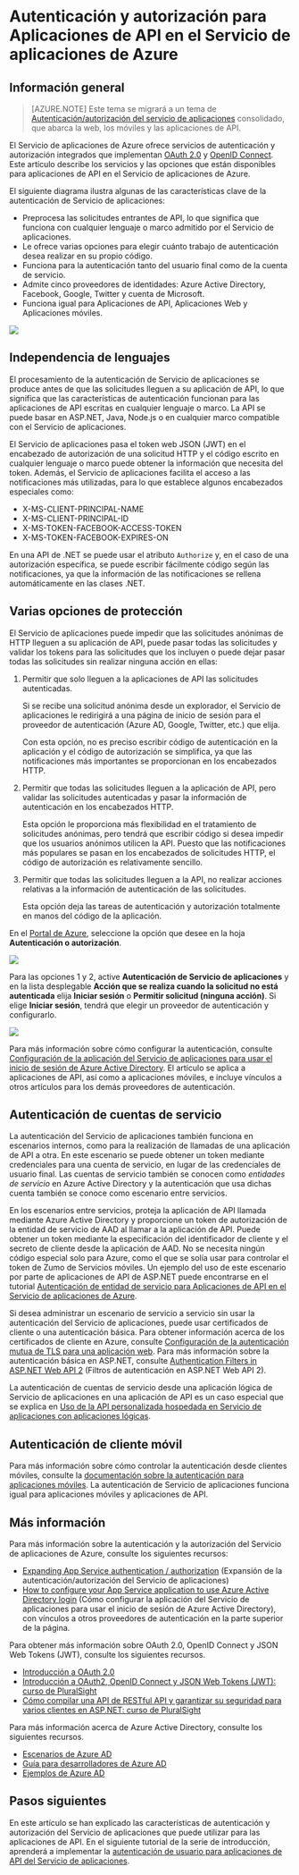 <properties
	pageTitle="Autenticación y autorización para Aplicaciones de API en el Servicio de aplicaciones de Azure | Microsoft Azure"
	description="Obtenga información acerca de los servicios de autenticación y autorización que el Servicio de aplicaciones de Azure proporciona para Aplicaciones de API."
	services="app-service\api"
	documentationCenter=".net"
	authors="tdykstra"
	manager="wpickett"
	editor=""/>

<tags
	ms.service="app-service-api"
	ms.workload="na"
	ms.tgt_pltfrm="na"
	ms.devlang="na"
	ms.topic="article"
	ms.date="05/23/2016"
	ms.author="rachelap"/>

# Autenticación y autorización para Aplicaciones de API en el Servicio de aplicaciones de Azure

## Información general 

> [AZURE.NOTE] Este tema se migrará a un tema de [Autenticación/autorización del servicio de aplicaciones](../app-service/app-service-authentication-overview.md) consolidado, que abarca la web, los móviles y las aplicaciones de API.

El Servicio de aplicaciones de Azure ofrece servicios de autenticación y autorización integrados que implementan [OAuth 2.0](#oauth) y [OpenID Connect](#oauth). Este artículo describe los servicios y las opciones que están disponibles para aplicaciones de API en el Servicio de aplicaciones de Azure.

El siguiente diagrama ilustra algunas de las características clave de la autenticación de Servicio de aplicaciones:

* Preprocesa las solicitudes entrantes de API, lo que significa que funciona con cualquier lenguaje o marco admitido por el Servicio de aplicaciones.
* Le ofrece varias opciones para elegir cuánto trabajo de autenticación desea realizar en su propio código.
* Funciona para la autenticación tanto del usuario final como de la cuenta de servicio.
* Admite cinco proveedores de identidades: Azure Active Directory, Facebook, Google, Twitter y cuenta de Microsoft.
* Funciona igual para Aplicaciones de API, Aplicaciones Web y Aplicaciones móviles.

![](./media/app-service-api-authentication/api-apps-overview.png)

## Independencia de lenguajes

El procesamiento de la autenticación de Servicio de aplicaciones se produce antes de que las solicitudes lleguen a su aplicación de API, lo que significa que las características de autenticación funcionan para las aplicaciones de API escritas en cualquier lenguaje o marco. La API se puede basar en ASP.NET, Java, Node.js o en cualquier marco compatible con el Servicio de aplicaciones.

El Servicio de aplicaciones pasa el token web JSON (JWT) en el encabezado de autorización de una solicitud HTTP y el código escrito en cualquier lenguaje o marco puede obtener la información que necesita del token. Además, el Servicio de aplicaciones facilita el acceso a las notificaciones más utilizadas, para lo que establece algunos encabezados especiales como:

* X-MS-CLIENT-PRINCIPAL-NAME
* X-MS-CLIENT-PRINCIPAL-ID
* X-MS-TOKEN-FACEBOOK-ACCESS-TOKEN
* X-MS-TOKEN-FACEBOOK-EXPIRES-ON
 
En una API de .NET se puede usar el atributo `Authorize` y, en el caso de una autorización específica, se puede escribir fácilmente código según las notificaciones, ya que la información de las notificaciones se rellena automáticamente en las clases .NET.

## Varias opciones de protección

El Servicio de aplicaciones puede impedir que las solicitudes anónimas de HTTP lleguen a su aplicación de API, puede pasar todas las solicitudes y validar los tokens para las solicitudes que los incluyen o puede dejar pasar todas las solicitudes sin realizar ninguna acción en ellas:

1. Permitir que solo lleguen a la aplicaciones de API las solicitudes autenticadas.

	Si se recibe una solicitud anónima desde un explorador, el Servicio de aplicaciones le redirigirá a una página de inicio de sesión para el proveedor de autenticación (Azure AD, Google, Twitter, etc.) que elija.

	Con esta opción, no es preciso escribir código de autenticación en la aplicación y el código de autorización se simplifica, ya que las notificaciones más importantes se proporcionan en los encabezados HTTP.

2. Permitir que todas las solicitudes lleguen a la aplicación de API, pero validar las solicitudes autenticadas y pasar la información de autenticación en los encabezados HTTP.

	Esta opción le proporciona más flexibilidad en el tratamiento de solicitudes anónimas, pero tendrá que escribir código si desea impedir que los usuarios anónimos utilicen la API. Puesto que las notificaciones más populares se pasan en los encabezados de solicitudes HTTP, el código de autorización es relativamente sencillo.
	
3. Permitir que todas las solicitudes lleguen a la API, no realizar acciones relativas a la información de autenticación de las solicitudes.

	Esta opción deja las tareas de autenticación y autorización totalmente en manos del código de la aplicación.

En el [Portal de Azure](https://portal.azure.com/), seleccione la opción que desee en la hoja **Autenticación o autorización**.

![](./media/app-service-api-authentication/authblade.png)

Para las opciones 1 y 2, active **Autenticación de Servicio de aplicaciones** y en la lista desplegable **Acción que se realiza cuando la solicitud no está autenticada** elija **Iniciar sesión** o **Permitir solicitud (ninguna acción)**. Si elige **Iniciar sesión**, tendrá que elegir un proveedor de autenticación y configurarlo.

![](./media/app-service-api-authentication/actiontotake.png)

Para más información sobre cómo configurar la autenticación, consulte [Configuración de la aplicación del Servicio de aplicaciones para usar el inicio de sesión de Azure Active Directory](../app-service-mobile/app-service-mobile-how-to-configure-active-directory-authentication.md). El artículo se aplica a aplicaciones de API, así como a aplicaciones móviles, e incluye vínculos a otros artículos para los demás proveedores de autenticación.
 
## <a id="internal"></a> Autenticación de cuentas de servicio

La autenticación del Servicio de aplicaciones también funciona en escenarios internos, como para la realización de llamadas de una aplicación de API a otra. En este escenario se puede obtener un token mediante credenciales para una cuenta de servicio, en lugar de las credenciales de usuario final. Las cuentas de servicio también se conocen como *entidades de servicio* en Azure Active Directory y la autenticación que usa dichas cuenta también se conoce como escenario entre servicios.

En los escenarios entre servicios, proteja la aplicación de API llamada mediante Azure Active Directory y proporcione un token de autorización de la entidad de servicio de AAD al llamar a la aplicación de API. Puede obtener un token mediante la especificación del identificador de cliente y el secreto de cliente desde la aplicación de AAD. No se necesita ningún código especial solo para Azure, como el que se solía usar para controlar el token de Zumo de Servicios móviles. Un ejemplo del uso de este escenario por parte de aplicaciones de API de ASP.NET puede encontrarse en el tutorial [Autenticación de entidad de servicio para Aplicaciones de API en el Servicio de aplicaciones de Azure](app-service-api-dotnet-service-principal-auth.md).

Si desea administrar un escenario de servicio a servicio sin usar la autenticación del Servicio de aplicaciones, puede usar certificados de cliente o una autenticación básica. Para obtener información acerca de los certificados de cliente en Azure, consulte [Configuración de la autenticación mutua de TLS para una aplicación web](../app-service-web/app-service-web-configure-tls-mutual-auth.md). Para más información sobre la autenticación básica en ASP.NET, consulte [Authentication Filters in ASP.NET Web API 2](http://www.asp.net/web-api/overview/security/authentication-filters) (Filtros de autenticación en ASP.NET Web API 2).

La autenticación de cuentas de servicio desde una aplicación lógica de Servicio de aplicaciones en una aplicación de API es un caso especial que se explica en [Uso de la API personalizada hospedada en Servicio de aplicaciones con aplicaciones lógicas](../app-service-logic/app-service-logic-custom-hosted-api.md).

## Autenticación de cliente móvil

Para más información sobre cómo controlar la autenticación desde clientes móviles, consulte la [documentación sobre la autenticación para aplicaciones móviles](../app-service-mobile/app-service-mobile-ios-get-started-users.md). La autenticación de Servicio de aplicaciones funciona igual para aplicaciones móviles y aplicaciones de API.
  
## Más información

Para más información sobre la autenticación y la autorización del Servicio de aplicaciones de Azure, consulte los siguientes recursos:

* [Expanding App Service authentication / authorization](/blog/announcing-app-service-authentication-authorization/) (Expansión de la autenticación/autorización del Servicio de aplicaciones)
* [How to configure your App Service application to use Azure Active Directory login](../app-service-mobile/app-service-mobile-how-to-configure-active-directory-authentication.md) (Cómo configurar la aplicación del Servicio de aplicaciones para usar el inicio de sesión de Azure Active Directory), con vínculos a otros proveedores de autenticación en la parte superior de la página.

Para obtener más información sobre OAuth 2.0, OpenID Connect y JSON Web Tokens (JWT), consulte los siguientes recursos.

* [Introducción a OAuth 2.0](http://shop.oreilly.com/product/0636920021810.do "Introducción a OAuth 2.0")
* [Introducción a OAuth2, OpenID Connect y JSON Web Tokens (JWT): curso de PluralSight](http://www.pluralsight.com/courses/oauth2-json-web-tokens-openid-connect-introduction)
* [Cómo compilar una API de RESTful API y garantizar su seguridad para varios clientes en ASP.NET: curso de PluralSight](http://www.pluralsight.com/courses/building-securing-restful-api-aspdotnet)

Para más información acerca de Azure Active Directory, consulte los siguientes recursos.

* [Escenarios de Azure AD](http://aka.ms/aadscenarios)
* [Guía para desarrolladores de Azure AD](http://aka.ms/aaddev)
* [Ejemplos de Azure AD](http://aka.ms/aadsamples)

## Pasos siguientes

En este artículo se han explicado las características de autenticación y autorización del Servicio de aplicaciones que puede utilizar para las aplicaciones de API. En el siguiente tutorial de la serie de introducción, aprenderá a implementar la [autenticación de usuario para aplicaciones de API del Servicio de aplicaciones](app-service-api-dotnet-user-principal-auth.md).

<!---HONumber=AcomDC_0713_2016-->